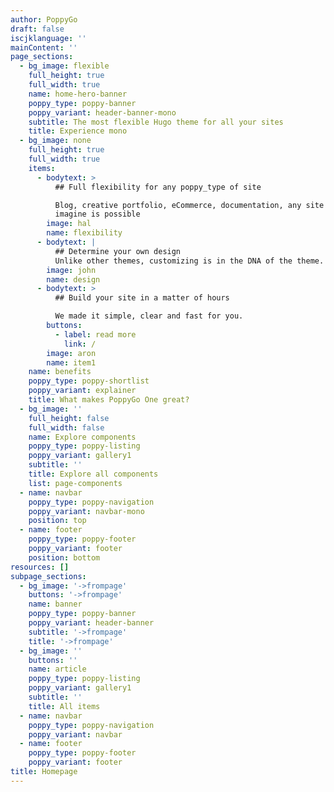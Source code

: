 ```yaml
---
author: PoppyGo
draft: false
iscjklanguage: ''
mainContent: ''
page_sections:
  - bg_image: flexible
    full_height: true
    full_width: true
    name: home-hero-banner
    poppy_type: poppy-banner
    poppy_variant: header-banner-mono
    subtitle: The most flexible Hugo theme for all your sites
    title: Experience mono
  - bg_image: none
    full_height: true
    full_width: true
    items:
      - bodytext: >
          ## Full flexibility for any poppy_type of site

          Blog, creative portfolio, eCommerce, documentation, any site you can
          imagine is possible
        image: hal
        name: flexibility
      - bodytext: |
          ## Determine your own design
          Unlike other themes, customizing is in the DNA of the theme.
        image: john
        name: design
      - bodytext: >
          ## Build your site in a matter of hours

          We made it simple, clear and fast for you.
        buttons:
          - label: read more
            link: /
        image: aron
        name: item1
    name: benefits
    poppy_type: poppy-shortlist
    poppy_variant: explainer
    title: What makes PoppyGo One great?
  - bg_image: ''
    full_height: false
    full_width: false
    name: Explore components
    poppy_type: poppy-listing
    poppy_variant: gallery1
    subtitle: ''
    title: Explore all components
    list: page-components
  - name: navbar
    poppy_type: poppy-navigation
    poppy_variant: navbar-mono
    position: top
  - name: footer
    poppy_type: poppy-footer
    poppy_variant: footer
    position: bottom
resources: []
subpage_sections:
  - bg_image: '->frompage'
    buttons: '->frompage'
    name: banner
    poppy_type: poppy-banner
    poppy_variant: header-banner
    subtitle: '->frompage'
    title: '->frompage'
  - bg_image: ''
    buttons: ''
    name: article
    poppy_type: poppy-listing
    poppy_variant: gallery1
    subtitle: ''
    title: All items
  - name: navbar
    poppy_type: poppy-navigation
    poppy_variant: navbar
  - name: footer
    poppy_type: poppy-footer
    poppy_variant: footer
title: Homepage
---
```

